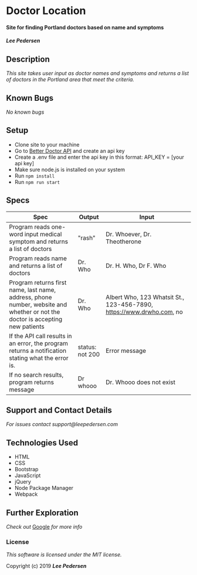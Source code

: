 # Doctor Location
#### Site for finding Portland doctors based on name and symptoms

#### _Lee Pedersen_

## Description

_This site takes user input as doctor names and symptoms and returns a list of doctors in the Portland area that meet the criteria._

## Known Bugs
_No known bugs_

## Setup
* Clone site to your machine
* Go to [Better Doctor API][2] and create an api key
* Create a .env file and enter the api key in this format: API_KEY = [your api key]
* Make sure node.js is installed on your system
* Run `npm install`
* Run `npm run start`

[2]: https://developer.betterdoctor.com/

## Specs

| Spec | Output | Input |
| --- | --- | --- |
| Program reads one-word input medical symptom and returns a list of doctors | "rash" | Dr. Whoever, Dr. Theotherone |
| Program reads name and returns a list of doctors | Dr. Who | Dr. H. Who, Dr F. Who |
| Program returns first name, last name, address, phone number, website and whether or not the doctor is accepting new patients | Dr. Who | Albert Who, 123 Whatsit St., 123-456-7890, https://www.drwho.com, no |
| If the API call results in an error, the program returns a notification stating what the error is. | status: not 200 | Error message |
| If no search results, program returns message | Dr whooo | Dr. Whooo does not exist |

## Support and Contact Details
_For issues contact support@leepedersen.com_

## Technologies Used
* HTML
* CSS
* Bootstrap
* JavaScript
* jQuery
* Node Package Manager
* Webpack


## Further Exploration
_Check out_ [Google][1] _for more info_

[1]: https://www.google.com/search?client=ubuntu&channel=fs&q=doctors+in+portland+oregon&ie=utf-8&oe=utf-8

### License
*This software is licensed under the MIT license.*

Copyright (c) 2019 **_Lee Pedersen_**

